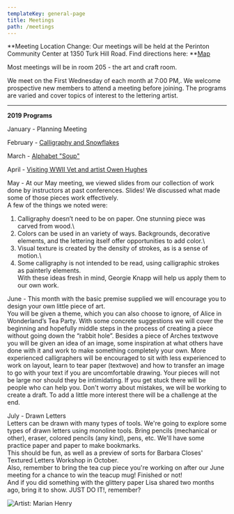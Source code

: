 ```yaml
---
templateKey: general-page
title: Meetings
path: /meetings
---
```

**Meeting Location Change: Our meetings will be held at the Perinton Community Center at 1350 Turk Hill Road. Find directions here: **[Map](https://www.google.com/maps/place/Perinton+Community+Center/@43.0829469,-77.4327027,17z/data=!3m1!4b1!4m5!3m4!1s0x89d133246f759619:0xe273455bc24c0530!8m2!3d43.082943!4d-77.430514)

Most meetings will be in room 205 - the art and craft room.

We meet on the First Wednesday of each month at 7:00 PM,. We welcome prospective new members to attend a meeting before joining. The programs are varied and cover topics of interest to the lettering artist.

- - -

**2019 Programs**

January - Planning Meeting

February - [Calligraphy and Snowflakes](../february-meeting) 

March - [Alphabet "Soup"](../march-meeting)

April - [Visiting WWII Vet and artist Owen Hughes](../april-meeting)

May - At our May meeting, we viewed slides from our collection of work done by instructors at past conferences. Slides! We discussed what made some of those pieces work effectively.\
A few of the things we noted were:

1. Calligraphy doesn’t need to be on paper. One stunning piece was carved from wood.\
2. Colors can be used in an variety of ways. Backgrounds, decorative elements, and the lettering itself offer opportunities to add color.\
3. Visual texture is created by the density of strokes, as is a sense of motion.\
4. Some calligraphy is not intended to be read, using calligraphic strokes as painterly elements.\
   With these ideas fresh in mind, Georgie Knapp will help us apply them to our own work. 

June - This month with the basic premise supplied we will encourage you to design your own little piece of art. \
You will be given a theme, which you can also choose to ignore, of Alice in Wonderland’s Tea Party.  With some concrete suggestions we will cover the beginning and hopefully middle steps in the process of creating a piece without going down the “rabbit hole”.  Besides a piece of Arches textwove you will be given an idea of an image, some inspiration at what others have done with it and work to make something completely your own.  More experienced calligraphers will be encouraged to sit with less experienced to work on layout, learn to tear paper (textwove) and how to transfer an image to go with your text if you are uncomfortable drawing.  Your pieces will not be large nor should they be intimidating.  If you get stuck there will be people who can help you.  Don't worry about mistakes, we will be working to create a draft.  To add a little more interest there will be a challenge at the end.

July - Drawn Letters\
Letters can be drawn with many types of tools. We're going to explore some types of drawn letters using monoline tools. Bring pencils (mechanical or other), eraser, colored pencils (any kind), pens, etc. We'll have some practice paper and paper to make bookmarks.\
This should be fun, as well as a preview of sorts for Barbara Closes' Textured Letters Workshop in October.\
Also, remember to bring the tea cup piece you're working on after our June meeting for a chance to win the teacup mug!  Finished or not!\
And if you did something with the glittery paper Lisa shared two months ago, bring it to show.  JUST DO IT!, remember?

![Artist: Marian Henry](/img/marianh_resistentialism.jpg)
